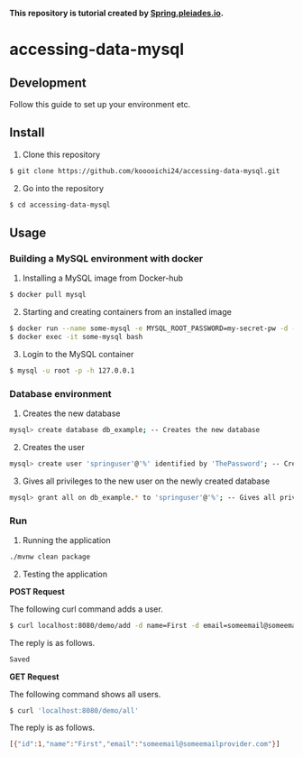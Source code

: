 **This repository is tutorial created by [Spring.pleiades.io](https://spring.pleiades.io/guides/gs/accessing-data-mysql/).**

# accessing-data-mysql
## Development

Follow this guide to set up your environment etc.

## Install
1. Clone this repository
```bash
$ git clone https://github.com/kooooichi24/accessing-data-mysql.git
```

2. Go into the repository
```bash
$ cd accessing-data-mysql
```

## Usage
### Building a MySQL environment with docker
1. Installing a MySQL image from Docker-hub
```bash
$ docker pull mysql
```

2. Starting and creating containers from an installed image
```bash
$ docker run --name some-mysql -e MYSQL_ROOT_PASSWORD=my-secret-pw -d -p 3306:3306 mysql:latest
$ docker exec -it some-mysql bash
```

3. Login to the MySQL container
```bash
$ mysql -u root -p -h 127.0.0.1
```

### Database environment
1. Creates the new database

```bash
mysql> create database db_example; -- Creates the new database
```

2. Creates the user
```bash
mysql> create user 'springuser'@'%' identified by 'ThePassword'; -- Creates the user
```

3. Gives all privileges to the new user on the newly created database
```bash
mysql> grant all on db_example.* to 'springuser'@'%'; -- Gives all privileges to the new user on the newly created database
```

### Run
1. Running the application

```bash
./mvnw clean package
```

2. Testing the application

**POST Request**

The following curl command adds a user.
```bash
$ curl localhost:8080/demo/add -d name=First -d email=someemail@someemailprovider.com
```
The reply is as follows.
```bash
Saved
```

**GET Request**

The following command shows all users.
```bash
$ curl 'localhost:8080/demo/all'
```

The reply is as follows.
```bash
[{"id":1,"name":"First","email":"someemail@someemailprovider.com"}]
```
